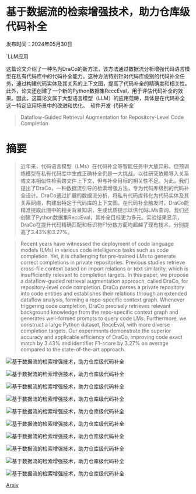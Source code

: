 # 基于数据流的检索增强技术，助力仓库级代码补全

发布时间：2024年05月30日

`LLM应用

这篇论文介绍了一种名为DraCo的新方法，该方法通过数据流分析增强代码语言模型在私有代码库中的代码补全能力。这种方法特别针对代码库级别的代码补全任务，通过构建代码实体及其关系的上下文图，提高了代码补全的精确度和相关性。此外，论文还创建了一个新的Python数据集ReccEval，用于评估代码补全的效果。因此，这篇论文属于大型语言模型（LLM）的应用范畴，具体是在代码补全这一特定应用场景中的改进和优化。` `软件开发` `代码补全`

> Dataflow-Guided Retrieval Augmentation for Repository-Level Code Completion

# 摘要

> 近年来，代码语言模型（LMs）在代码补全等智能任务中大放异彩。但预训练模型在私有代码库中生成正确补全仍是一大挑战。以往研究依赖导入关系或文本相似性检索跨文件上下文，但与补全目标的相关性不足。为此，我们提出了DraCo，一种数据流引导的检索增强方法，专为代码库级别的代码补全设计。DraCo通过扩展的数据流分析，将私有代码库转化为代码实体及其关系网络，构建出特定于代码库的上下文图。在代码补全触发时，DraCo能精准提取此图中的相关背景知识，生成优质提示以供代码LMs查询。我们还创建了Python数据集ReccEval，其补全目标更为多元。实验结果显示，DraCo在提升代码精确匹配和标识符F1分数方面均超越了现有技术，分别提高了3.43%和3.27%。

> Recent years have witnessed the deployment of code language models (LMs) in various code intelligence tasks such as code completion. Yet, it is challenging for pre-trained LMs to generate correct completions in private repositories. Previous studies retrieve cross-file context based on import relations or text similarity, which is insufficiently relevant to completion targets. In this paper, we propose a dataflow-guided retrieval augmentation approach, called DraCo, for repository-level code completion. DraCo parses a private repository into code entities and establishes their relations through an extended dataflow analysis, forming a repo-specific context graph. Whenever triggering code completion, DraCo precisely retrieves relevant background knowledge from the repo-specific context graph and generates well-formed prompts to query code LMs. Furthermore, we construct a large Python dataset, ReccEval, with more diverse completion targets. Our experiments demonstrate the superior accuracy and applicable efficiency of DraCo, improving code exact match by 3.43% and identifier F1-score by 3.27% on average compared to the state-of-the-art approach.

![基于数据流的检索增强技术，助力仓库级代码补全](../../../paper_images/2405.19782/x1.png)

![基于数据流的检索增强技术，助力仓库级代码补全](../../../paper_images/2405.19782/x2.png)

![基于数据流的检索增强技术，助力仓库级代码补全](../../../paper_images/2405.19782/x3.png)

![基于数据流的检索增强技术，助力仓库级代码补全](../../../paper_images/2405.19782/x4.png)

![基于数据流的检索增强技术，助力仓库级代码补全](../../../paper_images/2405.19782/x5.png)

![基于数据流的检索增强技术，助力仓库级代码补全](../../../paper_images/2405.19782/x6.png)

![基于数据流的检索增强技术，助力仓库级代码补全](../../../paper_images/2405.19782/x7.png)

![基于数据流的检索增强技术，助力仓库级代码补全](../../../paper_images/2405.19782/x8.png)

![基于数据流的检索增强技术，助力仓库级代码补全](../../../paper_images/2405.19782/x9.png)

![基于数据流的检索增强技术，助力仓库级代码补全](../../../paper_images/2405.19782/x10.png)

[Arxiv](https://arxiv.org/abs/2405.19782)